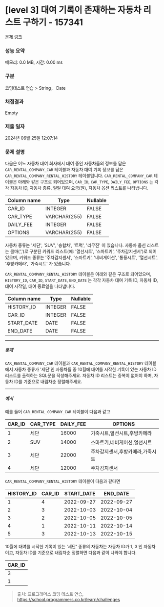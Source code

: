 # [level 3] 대여 기록이 존재하는 자동차 리스트 구하기 - 157341 

[문제 링크](https://school.programmers.co.kr/learn/courses/30/lessons/157341) 

### 성능 요약

메모리: 0.0 MB, 시간: 0.00 ms

### 구분

코딩테스트 연습 > String， Date

### 채점결과

Empty

### 제출 일자

2024년 06월 25일 12:07:14

### 문제 설명

<p style="user-select: auto !important;">다음은 어느 자동차 대여 회사에서 대여 중인 자동차들의 정보를 담은 <code style="user-select: auto !important;">CAR_RENTAL_COMPANY_CAR</code> 테이블과 자동차 대여 기록 정보를 담은 <code style="user-select: auto !important;">CAR_RENTAL_COMPANY_RENTAL_HISTORY</code> 테이블입니다. <code style="user-select: auto !important;">CAR_RENTAL_COMPANY_CAR</code> 테이블은 아래와 같은 구조로 되어있으며, <code style="user-select: auto !important;">CAR_ID</code>, <code style="user-select: auto !important;">CAR_TYPE</code>, <code style="user-select: auto !important;">DAILY_FEE</code>, <code style="user-select: auto !important;">OPTIONS</code> 는 각각 자동차 ID, 자동차 종류, 일일 대여 요금(원), 자동차 옵션 리스트를 나타냅니다.</p>
<table class="table" style="user-select: auto !important;">
        <thead style="user-select: auto !important;"><tr style="user-select: auto !important;">
<th style="user-select: auto !important;">Column name</th>
<th style="user-select: auto !important;">Type</th>
<th style="user-select: auto !important;">Nullable</th>
</tr>
</thead>
        <tbody style="user-select: auto !important;"><tr style="user-select: auto !important;">
<td style="user-select: auto !important;">CAR_ID</td>
<td style="user-select: auto !important;">INTEGER</td>
<td style="user-select: auto !important;">FALSE</td>
</tr>
<tr style="user-select: auto !important;">
<td style="user-select: auto !important;">CAR_TYPE</td>
<td style="user-select: auto !important;">VARCHAR(255)</td>
<td style="user-select: auto !important;">FALSE</td>
</tr>
<tr style="user-select: auto !important;">
<td style="user-select: auto !important;">DAILY_FEE</td>
<td style="user-select: auto !important;">INTEGER</td>
<td style="user-select: auto !important;">FALSE</td>
</tr>
<tr style="user-select: auto !important;">
<td style="user-select: auto !important;">OPTIONS</td>
<td style="user-select: auto !important;">VARCHAR(255)</td>
<td style="user-select: auto !important;">FALSE</td>
</tr>
</tbody>
      </table>
<p style="user-select: auto !important;">자동차 종류는 '세단', 'SUV', '승합차', '트럭', '리무진' 이 있습니다. 자동차 옵션 리스트는 콤마(',')로 구분된 키워드 리스트(예: '열선시트', '스마트키', '주차감지센서')로 되어있으며, 키워드 종류는 '주차감지센서', '스마트키', '네비게이션', '통풍시트', '열선시트', '후방카메라', '가죽시트' 가 있습니다.</p>

<p style="user-select: auto !important;"><code style="user-select: auto !important;">CAR_RENTAL_COMPANY_RENTAL_HISTORY</code> 테이블은 아래와 같은 구조로 되어있으며, <code style="user-select: auto !important;">HISTORY_ID</code>, <code style="user-select: auto !important;">CAR_ID</code>, <code style="user-select: auto !important;">START_DATE</code>, <code style="user-select: auto !important;">END_DATE</code> 는 각각 자동차 대여 기록 ID, 자동차 ID, 대여 시작일, 대여 종료일을 나타냅니다.</p>
<table class="table" style="user-select: auto !important;">
        <thead style="user-select: auto !important;"><tr style="user-select: auto !important;">
<th style="user-select: auto !important;">Column name</th>
<th style="user-select: auto !important;">Type</th>
<th style="user-select: auto !important;">Nullable</th>
</tr>
</thead>
        <tbody style="user-select: auto !important;"><tr style="user-select: auto !important;">
<td style="user-select: auto !important;">HISTORY_ID</td>
<td style="user-select: auto !important;">INTEGER</td>
<td style="user-select: auto !important;">FALSE</td>
</tr>
<tr style="user-select: auto !important;">
<td style="user-select: auto !important;">CAR_ID</td>
<td style="user-select: auto !important;">INTEGER</td>
<td style="user-select: auto !important;">FALSE</td>
</tr>
<tr style="user-select: auto !important;">
<td style="user-select: auto !important;">START_DATE</td>
<td style="user-select: auto !important;">DATE</td>
<td style="user-select: auto !important;">FALSE</td>
</tr>
<tr style="user-select: auto !important;">
<td style="user-select: auto !important;">END_DATE</td>
<td style="user-select: auto !important;">DATE</td>
<td style="user-select: auto !important;">FALSE</td>
</tr>
</tbody>
      </table>
<hr style="user-select: auto !important;">

<h5 style="user-select: auto !important;">문제</h5>

<p style="user-select: auto !important;"><code style="user-select: auto !important;">CAR_RENTAL_COMPANY_CAR</code> 테이블과 <code style="user-select: auto !important;">CAR_RENTAL_COMPANY_RENTAL_HISTORY</code> 테이블에서 자동차 종류가 '세단'인 자동차들 중 10월에 대여를 시작한 기록이 있는 자동차 ID 리스트를 출력하는 SQL문을 작성해주세요. 자동차 ID 리스트는 중복이 없어야 하며, 자동차 ID를 기준으로 내림차순 정렬해주세요.</p>

<hr style="user-select: auto !important;">

<h5 style="user-select: auto !important;">예시</h5>

<p style="user-select: auto !important;">예를 들어 <code style="user-select: auto !important;">CAR_RENTAL_COMPANY_CAR</code> 테이블이 다음과 같고</p>
<table class="table" style="user-select: auto !important;">
        <thead style="user-select: auto !important;"><tr style="user-select: auto !important;">
<th style="user-select: auto !important;">CAR_ID</th>
<th style="user-select: auto !important;">CAR_TYPE</th>
<th style="user-select: auto !important;">DAILY_FEE</th>
<th style="user-select: auto !important;">OPTIONS</th>
</tr>
</thead>
        <tbody style="user-select: auto !important;"><tr style="user-select: auto !important;">
<td style="user-select: auto !important;">1</td>
<td style="user-select: auto !important;">세단</td>
<td style="user-select: auto !important;">16000</td>
<td style="user-select: auto !important;">가죽시트,열선시트,후방카메라</td>
</tr>
<tr style="user-select: auto !important;">
<td style="user-select: auto !important;">2</td>
<td style="user-select: auto !important;">SUV</td>
<td style="user-select: auto !important;">14000</td>
<td style="user-select: auto !important;">스마트키,네비게이션,열선시트</td>
</tr>
<tr style="user-select: auto !important;">
<td style="user-select: auto !important;">3</td>
<td style="user-select: auto !important;">세단</td>
<td style="user-select: auto !important;">22000</td>
<td style="user-select: auto !important;">주차감지센서,후방카메라,가죽시트</td>
</tr>
<tr style="user-select: auto !important;">
<td style="user-select: auto !important;">4</td>
<td style="user-select: auto !important;">세단</td>
<td style="user-select: auto !important;">12000</td>
<td style="user-select: auto !important;">주차감지센서</td>
</tr>
</tbody>
      </table>
<p style="user-select: auto !important;"><code style="user-select: auto !important;">CAR_RENTAL_COMPANY_RENTAL_HISTORY</code> 테이블이 다음과 같다면</p>
<table class="table" style="user-select: auto !important;">
        <thead style="user-select: auto !important;"><tr style="user-select: auto !important;">
<th style="user-select: auto !important;">HISTORY_ID</th>
<th style="user-select: auto !important;">CAR_ID</th>
<th style="user-select: auto !important;">START_DATE</th>
<th style="user-select: auto !important;">END_DATE</th>
</tr>
</thead>
        <tbody style="user-select: auto !important;"><tr style="user-select: auto !important;">
<td style="user-select: auto !important;">1</td>
<td style="user-select: auto !important;">4</td>
<td style="user-select: auto !important;">2022-09-27</td>
<td style="user-select: auto !important;">2022-09-27</td>
</tr>
<tr style="user-select: auto !important;">
<td style="user-select: auto !important;">2</td>
<td style="user-select: auto !important;">3</td>
<td style="user-select: auto !important;">2022-10-03</td>
<td style="user-select: auto !important;">2022-10-04</td>
</tr>
<tr style="user-select: auto !important;">
<td style="user-select: auto !important;">3</td>
<td style="user-select: auto !important;">2</td>
<td style="user-select: auto !important;">2022-10-05</td>
<td style="user-select: auto !important;">2022-10-05</td>
</tr>
<tr style="user-select: auto !important;">
<td style="user-select: auto !important;">4</td>
<td style="user-select: auto !important;">1</td>
<td style="user-select: auto !important;">2022-10-11</td>
<td style="user-select: auto !important;">2022-10-14</td>
</tr>
<tr style="user-select: auto !important;">
<td style="user-select: auto !important;">5</td>
<td style="user-select: auto !important;">3</td>
<td style="user-select: auto !important;">2022-10-13</td>
<td style="user-select: auto !important;">2022-10-15</td>
</tr>
</tbody>
      </table>
<p style="user-select: auto !important;">10월에 대여를 시작한 기록이 있는 '세단' 종류의 자동차는 자동차 ID가 1, 3 인 자동차이고, 자동차 ID를 기준으로 내림차순 정렬하면 다음과 같이 나와야 합니다.</p>
<table class="table" style="user-select: auto !important;">
        <thead style="user-select: auto !important;"><tr style="user-select: auto !important;">
<th style="user-select: auto !important;">CAR_ID</th>
</tr>
</thead>
        <tbody style="user-select: auto !important;"><tr style="user-select: auto !important;">
<td style="user-select: auto !important;">3</td>
</tr>
<tr style="user-select: auto !important;">
<td style="user-select: auto !important;">1</td>
</tr>
</tbody>
      </table>

> 출처: 프로그래머스 코딩 테스트 연습, https://school.programmers.co.kr/learn/challenges